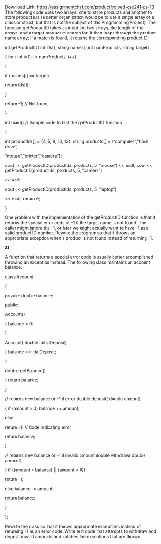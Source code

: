 Download Link: https://assignmentchef.com/product/solved-cse241-ps-13
<br>
The following code uses two arrays, one to store products and another to store product IDs (a better organization would be to use a single array of a class or struct, but that is not the subject of this Programming Project). The function getProductID takes as input the two arrays, the length of the arrays, and a target product to search for. It then loops through the product name array; if a match is found, it returns the corresponding product ID:




int getProductID( int ids[], string names[],int numProducts, string target)

{ for ( int i=0; i &lt; numProducts; i++)

{

if (names[i] == target)

return ids[i];

}

return -1; // Not found

}

int main() // Sample code to test the getProductID function

{

int productIds[] = {4, 5, 8, 10, 13}; string products[] = {“computer”,”flash drive”,

“mouse”,”printer”,”camera”};

cout &lt;&lt; getProductID(productIds, products, 5, “mouse”) &lt;&lt; endl; cout &lt;&lt; getProductID(productIds, products, 5, “camera”)

&lt;&lt; endl;

cout &lt;&lt; getProductID(productIds, products, 5, “laptop”)

&lt;&lt; endl; return 0;

}

One problem with the implementation of the getProductID function is that it returns the special error code of -1 if the target name is not found. The caller might ignore the -1, or later we might actually want to have -1 as a valid product ID number. Rewrite the program so that it throws an appropriate exception when a product is not found instead of returning -1.

<strong>2) </strong>

A function that returns a special error code is usually better accomplished throwing an exception instead. The following class maintains an account balance.

class Account

{

private: double balance;

public:

Account()

{ balance = 0;

}

Account( double initialDeposit)

{ balance = initialDeposit;

}

double getBalance()

{ return balance;

}

// returns new balance or -1 if error double deposit( double amount)

{ if (amount &gt; 0) balance += amount;

else

return -1; // Code indicating error

return balance;

}

// returns new balance or -1 if invalid amount double withdraw( double amount)

{ if ((amount &gt; balance) || (amount &lt; 0))

return -1;

else balance -= amount;

return balance;

}

};

Rewrite the class so that it throws appropriate exceptions instead of returning -1 as an error code. Write test code that attempts to withdraw and deposit invalid amounts and catches the exceptions that are thrown.